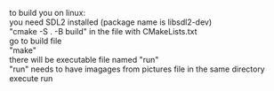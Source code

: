 
to build you on linux:  
you need SDL2 installed (package name is libsdl2-dev)  
"cmake -S . -B build" in the file with CMakeLists.txt  
go to build file  
"make"  
there will be executable file named "run"  
"run" needs to have imagages from pictures file in the same directory  
execute run  
